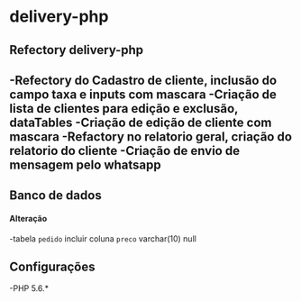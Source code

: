 # delivery-php

## Refectory delivery-php

-Refectory do Cadastro de cliente, inclusão do campo taxa e inputs com mascara
-Criação de lista de clientes para edição e exclusão, dataTables
-Criação de edição de cliente com mascara
-Refactory no relatorio geral, criação do relatorio do cliente
-Criação de envio de mensagem pelo whatsapp
-

## Banco de dados 
#### Alteração
-tabela `pedido` incluir coluna `preco` varchar(10) null


## Configurações
-PHP 5.6.*

